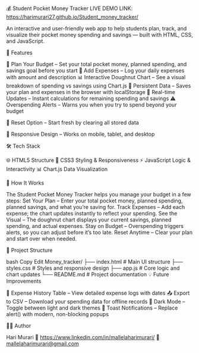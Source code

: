 💰 Student Pocket Money Tracker
LIVE DEMO LINK: https://harimurari27.github.io/Student_money_tracker/

An interactive and user-friendly web app to help students plan, track, and visualize their pocket money spending and savings — built with HTML, CSS, and JavaScript.

🚀 Features

📝 Plan Your Budget – Set your total pocket money, planned spending, and savings goal before you start
💸 Add Expenses – Log your daily expenses with amount and description
📊 Interactive Doughnut Chart – See a visual breakdown of spending vs savings using Chart.js
💾 Persistent Data – Saves your plan and expenses in the browser with localStorage
🔄 Real-time Updates – Instant calculations for remaining spending and savings
⚠️ Overspending Alerts – Warns you when you try to spend beyond your budget

🧹 Reset Option – Start fresh by clearing all stored data

📱 Responsive Design – Works on mobile, tablet, and desktop

🛠 Tech Stack


🌐 HTML5	Structure
🎨 CSS3	Styling & Responsiveness
⚡ JavaScript	Logic & Interactivity
📊 Chart.js	Data Visualization

📖 How It Works

The Student Pocket Money Tracker helps you manage your budget in a few steps:
Set Your Plan – Enter your total pocket money, planned spending, planned savings, and what you’re saving for.
Track Expenses – Add each expense; the chart updates instantly to reflect your spending.
See the Visual – The doughnut chart displays your current savings, planned spending, and actual expenses.
Stay on Budget – Overspending triggers alerts, so you can adjust before it’s too late.
Reset Anytime – Clear your plan and start over when needed.

📂 Project Structure

bash
Copy
Edit
Money_tracker/
├── index.html    # Main UI structure
├── styles.css    # Styles and responsive design
├── app.js        # Core logic and chart updates
└── README.md     # Project documentation
💡 Future Improvements

📜 Expense History Table – View detailed expense logs with dates
📤 Export to CSV – Download your spending data for offline records
🌙 Dark Mode – Toggle between light and dark themes
🔔 Toast Notifications – Replace alert() with modern, non-blocking popups

🧑‍💻 Author

Hari Murari
🔗 https://www.linkedin.com/in/mallelaharimurari/
📧 mallelaharimurari@gmail.com
